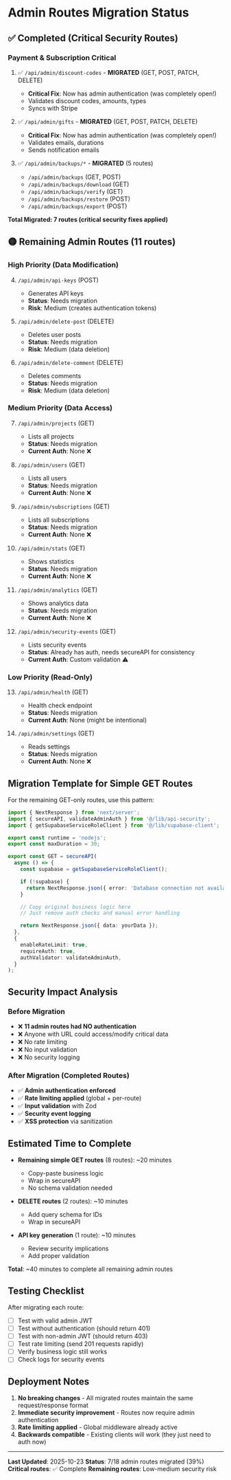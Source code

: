 # Admin Routes Migration Status

## ✅ Completed (Critical Security Routes)

### Payment & Subscription Critical
1. ✅ `/api/admin/discount-codes` - **MIGRATED** (GET, POST, PATCH, DELETE)
   - **Critical Fix**: Now has admin authentication (was completely open!)
   - Validates discount codes, amounts, types
   - Syncs with Stripe

2. ✅ `/api/admin/gifts` - **MIGRATED** (GET, POST, PATCH, DELETE)
   - **Critical Fix**: Now has admin authentication (was completely open!)
   - Validates emails, durations
   - Sends notification emails

3. ✅ `/api/admin/backups/*` - **MIGRATED** (5 routes)
   - `/api/admin/backups` (GET, POST)
   - `/api/admin/backups/download` (GET)
   - `/api/admin/backups/verify` (GET)
   - `/api/admin/backups/restore` (POST)
   - `/api/admin/backups/export` (POST)

**Total Migrated: 7 routes (critical security fixes applied)**

## 🟡 Remaining Admin Routes (11 routes)

### High Priority (Data Modification)
4. `/api/admin/api-keys` (POST)
   - Generates API keys
   - **Status**: Needs migration
   - **Risk**: Medium (creates authentication tokens)

5. `/api/admin/delete-post` (DELETE)
   - Deletes user posts
   - **Status**: Needs migration
   - **Risk**: Medium (data deletion)

6. `/api/admin/delete-comment` (DELETE)
   - Deletes comments
   - **Status**: Needs migration
   - **Risk**: Medium (data deletion)

### Medium Priority (Data Access)
7. `/api/admin/projects` (GET)
   - Lists all projects
   - **Status**: Needs migration
   - **Current Auth**: None ❌

8. `/api/admin/users` (GET)
   - Lists all users
   - **Status**: Needs migration
   - **Current Auth**: None ❌

9. `/api/admin/subscriptions` (GET)
   - Lists all subscriptions
   - **Status**: Needs migration
   - **Current Auth**: None ❌

10. `/api/admin/stats` (GET)
    - Shows statistics
    - **Status**: Needs migration
    - **Current Auth**: None ❌

11. `/api/admin/analytics` (GET)
    - Shows analytics data
    - **Status**: Needs migration
    - **Current Auth**: None ❌

12. `/api/admin/security-events` (GET)
    - Lists security events
    - **Status**: Already has auth, needs secureAPI for consistency
    - **Current Auth**: Custom validation ⚠️

### Low Priority (Read-Only)
13. `/api/admin/health` (GET)
    - Health check endpoint
    - **Status**: Needs migration
    - **Current Auth**: None (might be intentional)

14. `/api/admin/settings` (GET)
    - Reads settings
    - **Status**: Needs migration
    - **Current Auth**: None ❌

## Migration Template for Simple GET Routes

For the remaining GET-only routes, use this pattern:

```typescript
import { NextResponse } from 'next/server';
import { secureAPI, validateAdminAuth } from '@/lib/api-security';
import { getSupabaseServiceRoleClient } from '@/lib/supabase-client';

export const runtime = 'nodejs';
export const maxDuration = 30;

export const GET = secureAPI(
  async () => {
    const supabase = getSupabaseServiceRoleClient();

    if (!supabase) {
      return NextResponse.json({ error: 'Database connection not available' }, { status: 500 });
    }

    // Copy original business logic here
    // Just remove auth checks and manual error handling

    return NextResponse.json({ data: yourData });
  },
  {
    enableRateLimit: true,
    requireAuth: true,
    authValidator: validateAdminAuth,
  }
);
```

## Security Impact Analysis

### Before Migration
- ❌ **11 admin routes had NO authentication**
- ❌ Anyone with URL could access/modify critical data
- ❌ No rate limiting
- ❌ No input validation
- ❌ No security logging

### After Migration (Completed Routes)
- ✅ **Admin authentication enforced**
- ✅ **Rate limiting applied** (global + per-route)
- ✅ **Input validation** with Zod
- ✅ **Security event logging**
- ✅ **XSS protection** via sanitization

## Estimated Time to Complete

- **Remaining simple GET routes** (8 routes): ~20 minutes
  - Copy-paste business logic
  - Wrap in secureAPI
  - No schema validation needed

- **DELETE routes** (2 routes): ~10 minutes
  - Add query schema for IDs
  - Wrap in secureAPI

- **API key generation** (1 route): ~10 minutes
  - Review security implications
  - Add proper validation

**Total**: ~40 minutes to complete all remaining admin routes

## Testing Checklist

After migrating each route:
- [ ] Test with valid admin JWT
- [ ] Test without authentication (should return 401)
- [ ] Test with non-admin JWT (should return 403)
- [ ] Test rate limiting (send 201 requests rapidly)
- [ ] Verify business logic still works
- [ ] Check logs for security events

## Deployment Notes

1. **No breaking changes** - All migrated routes maintain the same request/response format
2. **Immediate security improvement** - Routes now require admin authentication
3. **Rate limiting applied** - Global middleware already active
4. **Backwards compatible** - Existing clients will work (they just need to auth now)

---

**Last Updated**: 2025-10-23
**Status**: 7/18 admin routes migrated (39%)
**Critical routes**: ✅ Complete
**Remaining routes**: Low-medium security risk
